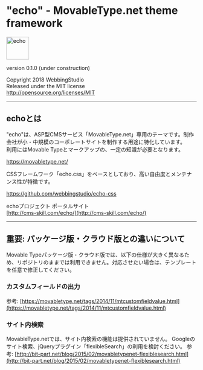 "echo" - MovableType.net theme framework
====================================

<img alt="echo" src="http://cms-skill.com/echo/images/logo.svg" height="60" />

version 0.1.0 (under construction)

Copyright 2018 WebbingStudio  
Released under the MIT license  
http://opensource.org/licenses/MIT

- - - - - - - - - - - - - - - - - - -

## echoとは

"echo"は、ASP型CMSサービス「MovableType.net」専用のテーマです。制作会社が小・中規模のコーポレートサイトを制作する用途に特化しています。  
利用にはMovable Typeとマークアップの、一定の知識が必要となります。

https://movabletype.net/

CSSフレームワーク「echo.css」をベースとしており、高い自由度とメンテナンス性が特徴です。

https://github.com/webbingstudio/echo-css

echoプロジェクト ポータルサイト  
[http://cms-skill.com/echo/](http://cms-skill.com/echo/)

- - - - - - - - - - - - - - - - - - -

## 重要: パッケージ版・クラウド版との違いについて

Movable Typeパッケージ版・クラウド版では、以下の仕様が大きく異なるため、リポジトリのままでは利用できません。対応させたい場合は、テンプレートを任意で修正してください。

### カスタムフィールドの出力

参考: [https://movabletype.net/tags/2014/11/mtcustomfieldvalue.html](https://movabletype.net/tags/2014/11/mtcustomfieldvalue.html)

### サイト内検索

MovableType.netでは、サイト内検索の機能は提供されていません。
Googleのサイト検索、jQueryプラグイン「flexibleSearch」の利用を検討ください。
参考: [http://bit-part.net/blog/2015/02/movabletypenet-flexiblesearch.html](http://bit-part.net/blog/2015/02/movabletypenet-flexiblesearch.html)	
